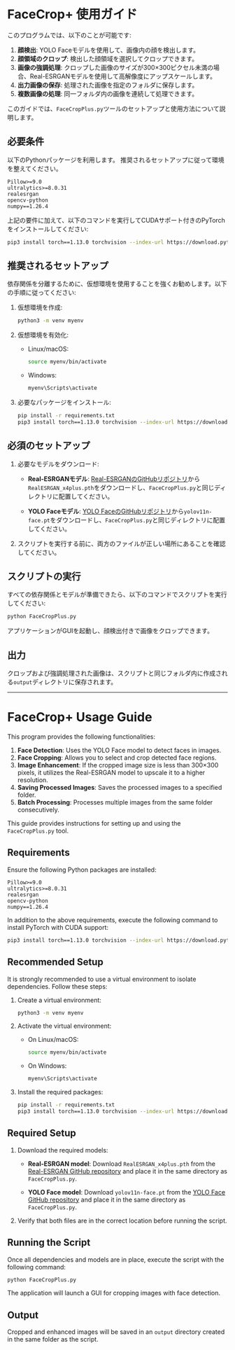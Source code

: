 # FaceCrop+ 使用ガイド

このプログラムでは、以下のことが可能です:

1. **顔検出**: YOLO Faceモデルを使用して、画像内の顔を検出します。
2. **顔領域のクロップ**: 検出した顔領域を選択してクロップできます。
3. **画像の強調処理**: クロップした画像のサイズが300×300ピクセル未満の場合、Real-ESRGANモデルを使用して高解像度にアップスケールします。
4. **出力画像の保存**: 処理された画像を指定のフォルダに保存します。
5. **複数画像の処理**: 同一フォルダ内の画像を連続して処理できます。

このガイドでは、`FaceCropPlus.py`ツールのセットアップと使用方法について説明します。

## 必要条件

以下のPythonパッケージを利用します。
推奨されるセットアップに従って環境を整えてください。

```plaintext
Pillow>=9.0
ultralytics>=8.0.31
realesrgan
opencv-python
numpy==1.26.4
```

上記の要件に加えて、以下のコマンドを実行してCUDAサポート付きのPyTorchをインストールしてください:

```bash
pip3 install torch==1.13.0 torchvision --index-url https://download.pytorch.org/whl/cu117
```

## 推奨されるセットアップ

依存関係を分離するために、仮想環境を使用することを強くお勧めします。以下の手順に従ってください:

1. 仮想環境を作成:

   ```bash
   python3 -m venv myenv
   ```

2. 仮想環境を有効化:

   - Linux/macOS:
     ```bash
     source myenv/bin/activate
     ```
   - Windows:
     ```cmd
     myenv\Scripts\activate
     ```

3. 必要なパッケージをインストール:

   ```bash
   pip install -r requirements.txt
   pip3 install torch==1.13.0 torchvision --index-url https://download.pytorch.org/whl/cu117
   ```

## 必須のセットアップ

1. 必要なモデルをダウンロード:

   - **Real-ESRGANモデル**:
     [Real-ESRGANのGitHubリポジトリ](https://github.com/xinntao/Real-ESRGAN)から`RealESRGAN_x4plus.pth`をダウンロードし、`FaceCropPlus.py`と同じディレクトリに配置してください。

   - **YOLO Faceモデル**:
     [YOLO FaceのGitHubリポジトリ](https://github.com/akanametov/yolo-face)から`yolov11n-face.pt`をダウンロードし、`FaceCropPlus.py`と同じディレクトリに配置してください。

2. スクリプトを実行する前に、両方のファイルが正しい場所にあることを確認してください。

## スクリプトの実行

すべての依存関係とモデルが準備できたら、以下のコマンドでスクリプトを実行してください:

```bash
python FaceCropPlus.py
```

アプリケーションがGUIを起動し、顔検出付きで画像をクロップできます。

## 出力

クロップおよび強調処理された画像は、スクリプトと同じフォルダ内に作成される`output`ディレクトリに保存されます。

---

# FaceCrop+ Usage Guide

This program provides the following functionalities:

1. **Face Detection**: Uses the YOLO Face model to detect faces in images.
2. **Face Cropping**: Allows you to select and crop detected face regions.
3. **Image Enhancement**: If the cropped image size is less than 300×300 pixels, it utilizes the Real-ESRGAN model to upscale it to a higher resolution.
4. **Saving Processed Images**: Saves the processed images to a specified folder.
5. **Batch Processing**: Processes multiple images from the same folder consecutively.

This guide provides instructions for setting up and using the `FaceCropPlus.py` tool.

## Requirements

Ensure the following Python packages are installed:

```plaintext
Pillow>=9.0
ultralytics>=8.0.31
realesrgan
opencv-python
numpy==1.26.4
```

In addition to the above requirements, execute the following command to install PyTorch with CUDA support:

```bash
pip3 install torch==1.13.0 torchvision --index-url https://download.pytorch.org/whl/cu117
```

## Recommended Setup

It is strongly recommended to use a virtual environment to isolate dependencies. Follow these steps:

1. Create a virtual environment:

   ```bash
   python3 -m venv myenv
   ```

2. Activate the virtual environment:

   - On Linux/macOS:
     ```bash
     source myenv/bin/activate
     ```
   - On Windows:
     ```cmd
     myenv\Scripts\activate
     ```

3. Install the required packages:

   ```bash
   pip install -r requirements.txt
   pip3 install torch==1.13.0 torchvision --index-url https://download.pytorch.org/whl/cu117
   ```

## Required Setup

1. Download the required models:

   - **Real-ESRGAN model**:
     Download `RealESRGAN_x4plus.pth` from the [Real-ESRGAN GitHub repository](https://github.com/xinntao/Real-ESRGAN) and place it in the same directory as `FaceCropPlus.py`.

   - **YOLO Face model**:
     Download `yolov11n-face.pt` from the [YOLO Face GitHub repository](https://github.com/akanametov/yolo-face) and place it in the same directory as `FaceCropPlus.py`.

2. Verify that both files are in the correct location before running the script.

## Running the Script

Once all dependencies and models are in place, execute the script with the following command:

```bash
python FaceCropPlus.py
```

The application will launch a GUI for cropping images with face detection.

## Output

Cropped and enhanced images will be saved in an `output` directory created in the same folder as the script.


